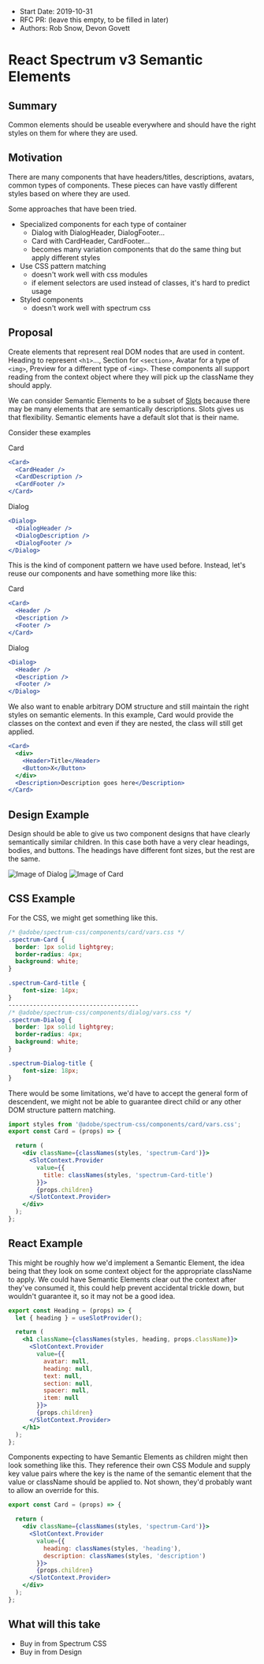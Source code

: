- Start Date: 2019-10-31
- RFC PR: (leave this empty, to be filled in later)
- Authors: Rob Snow, Devon Govett

# React Spectrum v3 Semantic Elements

## Summary

Common elements should be useable everywhere and should have the right styles on them for where they are used.

## Motivation

There are many components that have headers/titles, descriptions, avatars, common types of components.
These pieces can have vastly different styles based on where they are used.

Some approaches that have been tried.

  - Specialized components for each type of container
    - Dialog with DialogHeader, DialogFooter...
    - Card with CardHeader, CardFooter...
    - becomes many variation components that do the same thing but apply different styles
  - Use CSS pattern matching
    - doesn't work well with css modules
    - if element selectors are used instead of classes, it's hard to predict usage
  - Styled components
    - doesn't work well with spectrum css

## Proposal

Create elements that represent real DOM nodes that are used in content.
Heading to represent `<h1>`..., Section for `<section>`, Avatar for a type of `<img>`, Preview for a different type of `<img>`.
These components all support reading from the context object where they will pick up the className they should apply.

We can consider Semantic Elements to be a subset of [Slots]('./2019-v3-slots.md') because there may be many elements that are semantically descriptions. Slots gives us that flexibility. Semantic elements have a default slot that is their name.

Consider these examples

Card
```jsx
<Card>
  <CardHeader />
  <CardDescription />
  <CardFooter />
</Card>
```

Dialog
```jsx
<Dialog>
  <DialogHeader />
  <DialogDescription />
  <DialogFooter />
</Dialog>
```

This is the kind of component pattern we have used before. Instead, let's reuse our components and have something more like this:

Card
```jsx
<Card>
  <Header />
  <Description />
  <Footer />
</Card>
```

Dialog
```jsx
<Dialog>
  <Header />
  <Description />
  <Footer />
</Dialog>
```

We also want to enable arbitrary DOM structure and still maintain the right styles on semantic elements.
In this example, Card would provide the classes on the context and even if they are nested, the class will still get applied.

```jsx
<Card>
  <div>
    <Header>Title</Header>
    <Button>X</Button>
  </div>
  <Description>Description goes here</Description>
</Card>
```


## Design Example

Design should be able to give us two component designs that have clearly semantically similar children.
In this case both have a very clear headings, bodies, and buttons.
The headings have different font sizes, but the rest are the same.

![Image of Dialog](images/semantic-elements/Dialog.png)
![Image of Card](images/semantic-elements/Card.png)


## CSS Example

For the CSS, we might get something like this.
```css
/* @adobe/spectrum-css/components/card/vars.css */
.spectrum-Card {
  border: 1px solid lightgrey;
  border-radius: 4px;
  background: white;
}

.spectrum-Card-title {
    font-size: 14px;
}
-------------------------------------
/* @adobe/spectrum-css/components/dialog/vars.css */
.spectrum-Dialog {
  border: 1px solid lightgrey;
  border-radius: 4px;
  background: white;
}

.spectrum-Dialog-title {
    font-size: 18px;
}
```
There would be some limitations, we'd have to accept the general form of descendent, we might not be able to guarantee direct child or any other DOM structure pattern matching.

```jsx
import styles from '@adobe/spectrum-css/components/card/vars.css';
export const Card = (props) => {

  return (
    <div className={classNames(styles, 'spectrum-Card')}>
      <SlotContext.Provider
        value={{
          title: classNames(styles, 'spectrum-Card-title')
        }}>
        {props.children}
      </SlotContext.Provider>
    </div>
  );
};
```

## React Example

This might be roughly how we'd implement a Semantic Element, the idea being that they look on some context object for the appropriate className to apply.
We could have Semantic Elements clear out the context after they've consumed it, this could help prevent accidental trickle down, but wouldn't guarantee it, so it may not be a good idea.

```jsx
export const Heading = (props) => {
  let { heading } = useSlotProvider();

  return (
    <h1 className={classNames(styles, heading, props.className)}>
      <SlotContext.Provider
        value={{
          avatar: null,
          heading: null,
          text: null,
          section: null,
          spacer: null,
          item: null
        }}>
        {props.children}
      </SlotContext.Provider>
    </h1>
  );
};
```

Components expecting to have Semantic Elements as children might then look something like this.
They reference their own CSS Module and supply key value pairs where the key is the name of the semantic element that the value or className should be applied to.
Not shown, they'd probably want to allow an override for this.

```jsx
export const Card = (props) => {

  return (
    <div className={classNames(styles, 'spectrum-Card')}>
      <SlotContext.Provider
        value={{
          heading: classNames(styles, 'heading'),
          description: classNames(styles, 'description')
        }}>
        {props.children}
      </SlotContext.Provider>
    </div>
  );
};
```



## What will this take

 - Buy in from Spectrum CSS
 - Buy in from Design
